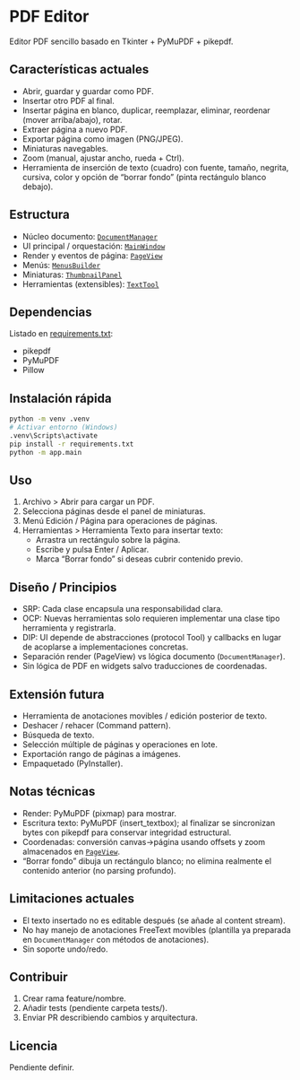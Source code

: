 # PDF Editor

Editor PDF sencillo basado en Tkinter + PyMuPDF + pikepdf.

## Características actuales
- Abrir, guardar y guardar como PDF.
- Insertar otro PDF al final.
- Insertar página en blanco, duplicar, reemplazar, eliminar, reordenar (mover arriba/abajo), rotar.
- Extraer página a nuevo PDF.
- Exportar página como imagen (PNG/JPEG).
- Miniaturas navegables.
- Zoom (manual, ajustar ancho, rueda + Ctrl).
- Herramienta de inserción de texto (cuadro) con fuente, tamaño, negrita, cursiva, color y opción de “borrar fondo” (pinta rectángulo blanco debajo).

## Estructura
- Núcleo documento: [`DocumentManager`](app/core/doc_manager.py)
- UI principal / orquestación: [`MainWindow`](app/ui/main_window.py)
- Render y eventos de página: [`PageView`](app/ui/page_view.py)
- Menús: [`MenusBuilder`](app/ui/menus.py)
- Miniaturas: [`ThumbnailPanel`](app/ui/thumbnail_panel.py)
- Herramientas (extensibles): [`TextTool`](app/ui/tools/text_tool.py)

## Dependencias
Listado en [requirements.txt](requirements.txt):
- pikepdf
- PyMuPDF
- Pillow

## Instalación rápida
```bash
python -m venv .venv
# Activar entorno (Windows)
.venv\Scripts\activate
pip install -r requirements.txt
python -m app.main
```

## Uso
1. Archivo > Abrir para cargar un PDF.
2. Selecciona páginas desde el panel de miniaturas.
3. Menú Edición / Página para operaciones de páginas.
4. Herramientas > Herramienta Texto para insertar texto:
   - Arrastra un rectángulo sobre la página.
   - Escribe y pulsa Enter / Aplicar.
   - Marca “Borrar fondo” si deseas cubrir contenido previo.

## Diseño / Principios
- SRP: Cada clase encapsula una responsabilidad clara.
- OCP: Nuevas herramientas solo requieren implementar una clase tipo herramienta y registrarla.
- DIP: UI depende de abstracciones (protocol Tool) y callbacks en lugar de acoplarse a implementaciones concretas.
- Separación render (PageView) vs lógica documento (`DocumentManager`).
- Sin lógica de PDF en widgets salvo traducciones de coordenadas.

## Extensión futura
- Herramienta de anotaciones movibles / edición posterior de texto.
- Deshacer / rehacer (Command pattern).
- Búsqueda de texto.
- Selección múltiple de páginas y operaciones en lote.
- Exportación rango de páginas a imágenes.
- Empaquetado (PyInstaller).

## Notas técnicas
- Render: PyMuPDF (pixmap) para mostrar.
- Escritura texto: PyMuPDF (insert_textbox); al finalizar se sincronizan bytes con pikepdf para conservar integridad estructural.
- Coordenadas: conversión canvas->página usando offsets y zoom almacenados en [`PageView`](app/ui/page_view.py).
- “Borrar fondo” dibuja un rectángulo blanco; no elimina realmente el contenido anterior (no parsing profundo).

## Limitaciones actuales
- El texto insertado no es editable después (se añade al content stream).
- No hay manejo de anotaciones FreeText movibles (plantilla ya preparada en `DocumentManager` con métodos de anotaciones).
- Sin soporte undo/redo.

## Contribuir
1. Crear rama feature/nombre.
2. Añadir tests (pendiente carpeta tests/).
3. Enviar PR describiendo cambios y arquitectura.

## Licencia
Pendiente definir.